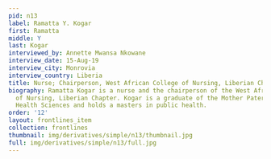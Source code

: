 ```yaml
---
pid: n13
label: Ramatta Y. Kogar
first: Ramatta
middle: Y
last: Kogar
interviewed_by: Annette Mwansa Nkowane
interview_date: 15-Aug-19
interview_city: Monrovia
interview_country: Liberia
title: Nurse; Chairperson, West African College of Nursing, Liberian Chapter
biography: Ramatta Kogar is a nurse and the chairperson of the West African College
  of Nursing, Liberian Chapter. Kogar is a graduate of the Mother Patern College of
  Health Sciences and holds a masters in public health.
order: '12'
layout: frontlines_item
collection: frontlines
thumbnail: img/derivatives/simple/n13/thumbnail.jpg
full: img/derivatives/simple/n13/full.jpg
---
```

